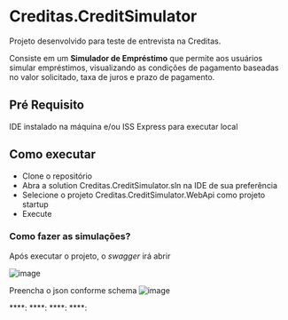 # Creditas.CreditSimulator

Projeto desenvolvido para teste de entrevista na Creditas.

Consiste em um **Simulador de Empréstimo** que permite aos usuários simular empréstimos, visualizando as condições de pagamento baseadas no valor solicitado, taxa de juros e prazo de pagamento.

## Pré Requisito

IDE instalado na máquina e/ou ISS Express para executar local

## Como executar

- Clone o repositório
- Abra a solution Creditas.CreditSimulator.sln na IDE de sua preferência
- Selecione o projeto Creditas.CreditSimulator.WebApi como projeto startup
- Execute

### Como fazer as simulações?

Após executar o projeto, o *swagger* irá abrir

![image](https://github.com/user-attachments/assets/306cc4d0-5cd3-491b-aa6d-308feba7ade7)

Preencha o json conforme schema
![image](https://github.com/user-attachments/assets/92008613-3b5f-4ab7-8463-b97ff2f3cffc)

****:
****:
****:
****:


